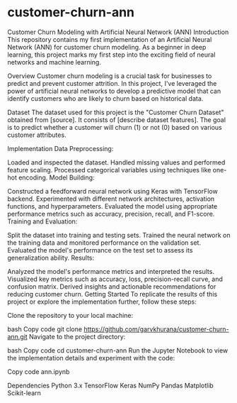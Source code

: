 # customer-churn-ann
Customer Churn Modeling with Artificial Neural Network (ANN)
Introduction
This repository contains my first implementation of an Artificial Neural Network (ANN) for customer churn modeling. As a beginner in deep learning, this project marks my first step into the exciting field of neural networks and machine learning.

Overview
Customer churn modeling is a crucial task for businesses to predict and prevent customer attrition. In this project, I've leveraged the power of artificial neural networks to develop a predictive model that can identify customers who are likely to churn based on historical data.

Dataset
The dataset used for this project is the "Customer Churn Dataset" obtained from [source]. It consists of [describe dataset features]. The goal is to predict whether a customer will churn (1) or not (0) based on various customer attributes.

Implementation
Data Preprocessing:

Loaded and inspected the dataset.
Handled missing values and performed feature scaling.
Processed categorical variables using techniques like one-hot encoding.
Model Building:

Constructed a feedforward neural network using Keras with TensorFlow backend.
Experimented with different network architectures, activation functions, and hyperparameters.
Evaluated the model using appropriate performance metrics such as accuracy, precision, recall, and F1-score.
Training and Evaluation:

Split the dataset into training and testing sets.
Trained the neural network on the training data and monitored performance on the validation set.
Evaluated the model's performance on the test set to assess its generalization ability.
Results:

Analyzed the model's performance metrics and interpreted the results.
Visualized key metrics such as accuracy, loss, precision-recall curve, and confusion matrix.
Derived insights and actionable recommendations for reducing customer churn.
Getting Started
To replicate the results of this project or explore the implementation further, follow these steps:

Clone the repository to your local machine:

bash
Copy code
git clone https://github.com/garvkhurana/customer-churn-ann.git
Navigate to the project directory:

bash
Copy code
cd customer-churn-ann
Run the Jupyter Notebook to view the implementation details and experiment with the code:

Copy code
ann.ipynb


Dependencies
Python 3.x
TensorFlow
Keras
NumPy
Pandas
Matplotlib
Scikit-learn
